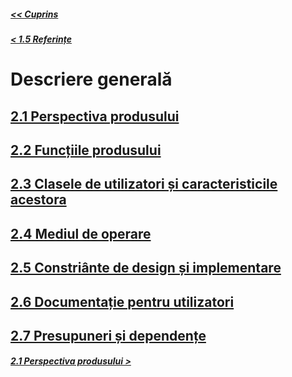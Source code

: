 ##### [<< Cuprins](../Cuprins.md)
##### [< 1.5 Referințe](../1%20Introducere/1.5%20Referințe.md)
# Descriere generală
## [2.1 Perspectiva produsului](2.1%20Perspectiva%20produsului.md)
## [2.2 Funcțiile produsului](2.2%20Funcțiile%20produsului.md)
## [2.3 Clasele de utilizatori și caracteristicile acestora](2.3%20Clasele%20de%20utilizatori%20și%20caracteristicile%20acestora.md)
## [2.4 Mediul de operare](2.4%20Mediul%20de%20operare.md)
## [2.5 Constriânte de design și implementare](2.5%20Constriânte%20de%20design%20și%20implementare.md)
## [2.6 Documentație pentru utilizatori](2.6%20Documentație%20pentru%20utilizatori.md)
## [2.7 Presupuneri și dependențe](2.7%20Presupuneri%20și%20dependențe.md)
##### [2.1 Perspectiva produsului >](2.1%20Perspectiva%20produsului.md)